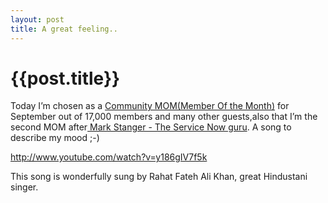 ```yaml
---
layout: post
title: A great feeling..
--- 
```




 {{post.title}}
======================================================




<p>Today I&#8217;m chosen as a <a href="http://community.servicenow.com/blog/biancavaccarini/member-month-september-2013-abhiram-diddigi">Community MOM(Member Of the Month)</a> for September out of 17,000 members and many other guests,also that I&#8217;m the second MOM after<a href="http://servicenowguru.com"> Mark Stanger - The Service Now guru</a>. A song to describe my mood ;-)</p>

<p><a href="http://www.youtube.com/watch?v=y186gIV7f5k">http://www.youtube.com/watch?v=y186gIV7f5k</a></p>

<p>This song is wonderfully sung by Rahat Fateh Ali Khan, great Hindustani singer.</p>